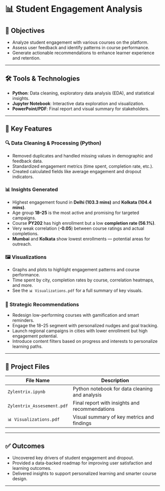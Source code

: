 # 📊 Student Engagement Analysis

## 🎯 Objectives

- Analyze student engagement with various courses on the platform.
- Assess user feedback and identify patterns in course performance.
- Generate actionable recommendations to enhance learner experience and retention.

---

## 🛠 Tools & Technologies

- **Python**: Data cleaning, exploratory data analysis (EDA), and statistical insights.
- **Jupyter Notebook**: Interactive data exploration and visualization.
- **PowerPoint/PDF**: Final report and visual summary for stakeholders.

---

## 🌟 Key Features

### 🔍 Data Cleaning & Processing (Python)

- Removed duplicates and handled missing values in demographic and feedback data.
- Standardized engagement metrics (time spent, completion rate, etc.).
- Created calculated fields like average engagement and dropout indicators.

### 📊 Insights Generated

- Highest engagement found in **Delhi (103.3 mins)** and **Kolkata (104.4 mins)**.
- Age group **18–25** is the most active and promising for targeted campaigns.
- Course **PY202** has high enrollment but a low **completion rate (56.1%)**.
- Very weak correlation (**-0.05**) between course ratings and actual completions.
- **Mumbai** and **Kolkata** show lowest enrollments — potential areas for outreach.

### 🖼️ Visualizations

- Graphs and plots to highlight engagement patterns and course performance.
- Time spent by city, completion rates by course, correlation heatmaps, and more.
- See the `📊 Visualizations.pdf` for a full summary of key visuals.

### 📆 Strategic Recommendations

- Redesign low-performing courses with gamification and smart reminders.
- Engage the 18–25 segment with personalized nudges and goal tracking.
- Launch regional campaigns in cities with lower enrollment but high engagement potential.
- Introduce content filters based on progress and interests to personalize learning paths.

---

## 📁 Project Files

| File Name                  | Description                                        |
|---------------------------|----------------------------------------------------|
| `Zylentrix.ipynb`         | Python notebook for data cleaning and analysis     |
| `Zylentrix_Assesement.pdf`| Final report with insights and recommendations     |
| `📊 Visualizations.pdf`   | Visual summary of key metrics and findings         |

---

## ✅ Outcomes

- Uncovered key drivers of student engagement and dropout.
- Provided a data-backed roadmap for improving user satisfaction and learning outcomes.
- Delivered insights to support personalized learning and smarter course design.

---

